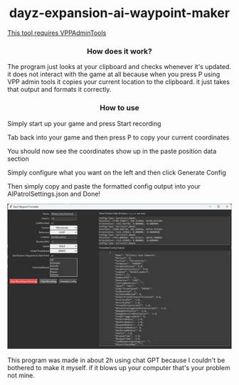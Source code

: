 <h1 align="center">dayz-expansion-ai-waypoint-maker</h1>

[This tool requires VPPAdminTools](https://steamcommunity.com/sharedfiles/filedetails/?id=1828439124)

<h3 align="center">How does it work?</h3>

The program just looks at your clipboard and checks whenever it's updated. it does not interact with the game at all because when you press P using VPP admin tools it copies your current location to the clipboard. it just takes that output and formats it correctly.


<h3 align="center">How to use</h3>

Simply start up your game and press Start recording

Tab back into your game and then press P to copy your current coordinates

You should now see the coordinates show up in the paste position data section

Simply configure what you want on the left and then click Generate Config

Then simply copy and paste the formatted config output into your AIPatrolSettings.json and Done!


![Example App Screenshot](Screenshot.png)

This program was made in about 2h using chat GPT because I couldn't be bothered to make it myself. if it blows up your computer that's your problem not mine.

